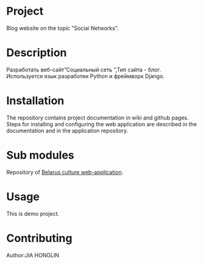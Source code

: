 # Project
Blog website on the topic "Sociai Networks".

# Description
Разработать веб-сайт”Социальный сеть ”,Тип сайта - блог.
Используется язык разработеи Python и фреймворк Django.

# Installation
The repository contains project documentation in wiki and github pages.
Steps for installing and configuring the web application are described in the documentation and in the application repository.

# Sub modules
Repository of [Belarus culture web-application](https://github.com/fpmi-hci-2023/project12b-web-OhmaZIOII).

# Usage
This is demo project.

# Contributing
Author:JIA HONGLIN 

